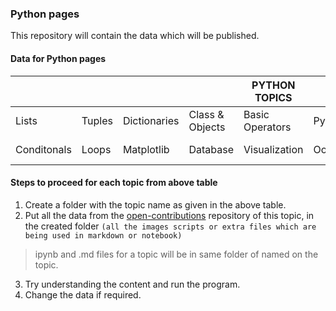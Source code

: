 ### Python pages

This repository will contain the data which will be published.

#### Data for Python pages
|             |        |              |                 | PYTHON TOPICS   |        |         |                    |                |            |               |              |         |
| ----------- | ------ | ------------ | --------------- | --------------- | ------ | ------- | ------------------ | -------------- | ---------- | ------------- | ------------ | ------- |
| Lists       | Tuples | Dictionaries | Class & Objects | Basic Operators | Pytube | Pyttsx3 | PyZMQ              | Error-Handling | Varblies   | File-Handling |              |         |
| Conditonals | Loops  | Matplotlib   | Database        | Visualization   | Oops   | Numpy   | Speech-Recgonition |                | Data-Types | Functions     | Web-Scraping | Modules |

#### Steps to proceed for each topic from above table

1. Create a folder with the topic name as given in the above table.
2. Put all the data from the [open-contributions](https://github.com/Learn-Write-Repeat/Open-contributions) repository of this topic, in the created folder `(all the images scripts or extra files which are being used in markdown or notebook)`
> ipynb and .md files for a topic will be in same folder of named on the topic.
3. Try understanding the content and run the program.
4. Change the data if required.
